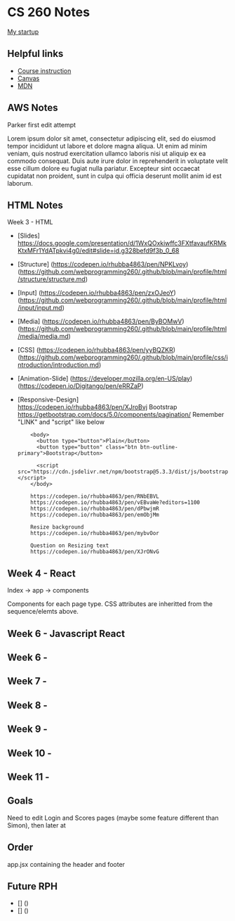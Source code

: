 # CS 260 Notes

[My startup](https://simon.cs260.click)

## Helpful links

- [Course instruction](https://github.com/webprogramming260)
- [Canvas](https://byu.instructure.com)
- [MDN](https://developer.mozilla.org)

## AWS Notes

Parker first edit attempt

Lorem ipsum dolor sit amet, consectetur adipiscing elit, sed do eiusmod tempor incididunt ut labore et dolore magna aliqua. Ut enim ad minim veniam, quis nostrud exercitation ullamco laboris nisi ut aliquip ex ea commodo consequat. Duis aute irure dolor in reprehenderit in voluptate velit esse cillum dolore eu fugiat nulla pariatur. Excepteur sint occaecat cupidatat non proident, sunt in culpa qui officia deserunt mollit anim id est laborum.

## HTML Notes

Week 3 - HTML
- [Slides] 
          https://docs.google.com/presentation/d/1WxQOxkiwffc3FXtfavaufKRMkKtxMFr1YdATpkvi4g0/edit#slide=id.g328befd9f3b_0_68
- [Structure] (https://codepen.io/rhubba4863/pen/NPKLvoy)
          (https://github.com/webprogramming260/.github/blob/main/profile/html/structure/structure.md)
- [Input] (https://codepen.io/rhubba4863/pen/zxOJeoY)
          (https://github.com/webprogramming260/.github/blob/main/profile/html/input/input.md)
- [Media] (https://codepen.io/rhubba4863/pen/ByBOMwV)
          (https://github.com/webprogramming260/.github/blob/main/profile/html/media/media.md)
- [CSS]   (https://codepen.io/rhubba4863/pen/yyBQZKR)
          (https://github.com/webprogramming260/.github/blob/main/profile/css/introduction/introduction.md)
- [Animation-Slide] (https://developer.mozilla.org/en-US/play)
          (https://codepen.io/Digitango/pen/eRRZaP)
- [Responsive-Design]  
          https://codepen.io/rhubba4863/pen/XJroBvj Bootstrap
          https://getbootstrap.com/docs/5.0/components/pagination/
          Remember "LINK" and "script" like below
          <head>
            <link rel="stylesheet" href="https://cdn.jsdelivr.net/npm/bootstrap@5.3.3/dist/css/bootstrap.min.css" />
          </head>

          <body>
            <button type="button">Plain</button>
            <button type="button" class="btn btn-outline-primary">Bootstrap</button>

            <script src="https://cdn.jsdelivr.net/npm/bootstrap@5.3.3/dist/js/bootstrap.bundle.min.js"></script>
          </body>

          https://codepen.io/rhubba4863/pen/RNbEBVL
          https://codepen.io/rhubba4863/pen/vEBvaWe?editors=1100
          https://codepen.io/rhubba4863/pen/dPbwjmR
          https://codepen.io/rhubba4863/pen/emObjMm

          Resize background
          https://codepen.io/rhubba4863/pen/mybvOor

          Question on Resizing text
          https://codepen.io/rhubba4863/pen/XJrONvG
## Week 4 - React

  Index -> app -> components

  Components for each page type. CSS attributes are inheritted from the sequence/elemts above.

## Week 6 - Javascript React

## Week 6 - 
## Week 7 - 
## Week 8 - 
## Week 9 - 
## Week 10 - 
## Week 11 - 

## Goals
Need to edit Login and Scores pages (maybe some feature different
than Simon), then later at 

## Order
app.jsx containing the header and footer


## Future RPH
- [] ()
- [] ()

